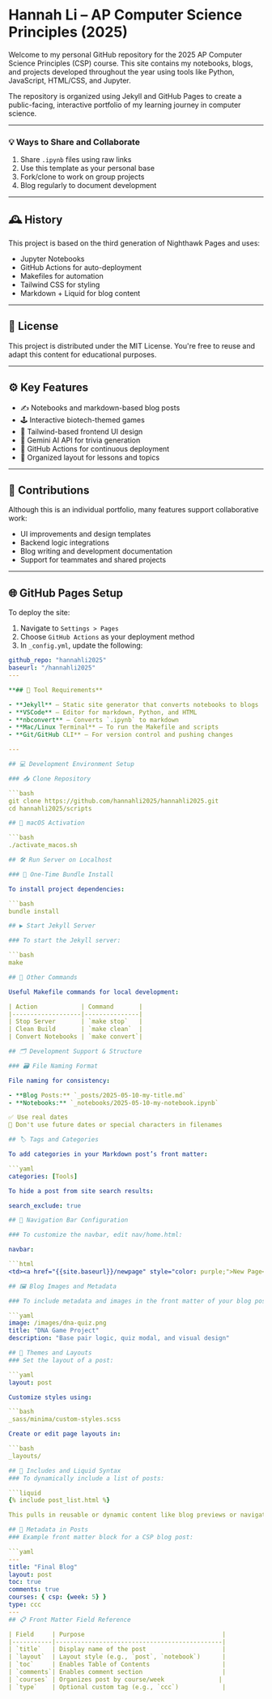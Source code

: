 # Hannah Li – AP Computer Science Principles (2025)

Welcome to my personal GitHub repository for the 2025 AP Computer Science Principles (CSP) course. This site contains my notebooks, blogs, and projects developed throughout the year using tools like Python, JavaScript, HTML/CSS, and Jupyter.

The repository is organized using Jekyll and GitHub Pages to create a public-facing, interactive portfolio of my learning journey in computer science.

---
### 💡 Ways to Share and Collaborate

1. Share `.ipynb` files using raw links  
2. Use this template as your personal base  
3. Fork/clone to work on group projects  
4. Blog regularly to document development  

---

## 🕰️ History

This project is based on the third generation of Nighthawk Pages and uses:

- Jupyter Notebooks  
- GitHub Actions for auto-deployment  
- Makefiles for automation  
- Tailwind CSS for styling  
- Markdown + Liquid for blog content  

---

## 📄 License

This project is distributed under the MIT License. You're free to reuse and adapt this content for educational purposes.

---

## ⚙️ Key Features

- ✍️ Notebooks and markdown-based blog posts  
- 🕹️ Interactive biotech-themed games  
- 🎨 Tailwind-based frontend UI design  
- 🔌 Gemini AI API for trivia generation  
- 🚀 GitHub Actions for continuous deployment  
- 📂 Organized layout for lessons and topics  

---

## 🤝 Contributions

Although this is an individual portfolio, many features support collaborative work:

- UI improvements and design templates  
- Backend logic integrations  
- Blog writing and development documentation  
- Support for teammates and shared projects  

---

## 🌐 GitHub Pages Setup

To deploy the site:

1. Navigate to `Settings > Pages`  
2. Choose `GitHub Actions` as your deployment method  
3. In `_config.yml`, update the following:

```yaml
github_repo: "hannahli2025"
baseurl: "/hannahli2025"
---

**## 🔧 Tool Requirements**

- **Jekyll** – Static site generator that converts notebooks to blogs  
- **VSCode** – Editor for markdown, Python, and HTML  
- **nbconvert** – Converts `.ipynb` to markdown  
- **Mac/Linux Terminal** – To run the Makefile and scripts  
- **Git/GitHub CLI** – For version control and pushing changes  

---

## 💻 Development Environment Setup

### 📥 Clone Repository

```bash
git clone https://github.com/hannahli2025/hannahli2025.git
cd hannahli2025/scripts

## 🍎 macOS Activation

```bash
./activate_macos.sh

## 🛠️ Run Server on Localhost

### 🔁 One-Time Bundle Install

To install project dependencies:

```bash
bundle install

## ▶️ Start Jekyll Server

### To start the Jekyll server:

```bash
make

## 🧼 Other Commands

Useful Makefile commands for local development:

| Action            | Command       |
|-------------------|---------------|
| Stop Server       | `make stop`   |
| Clean Build       | `make clean`  |
| Convert Notebooks | `make convert`|

## 🗂️ Development Support & Structure

### 🗃️ File Naming Format

File naming for consistency:

- **Blog Posts:** `_posts/2025-05-10-my-title.md`  
- **Notebooks:** `_notebooks/2025-05-10-my-notebook.ipynb`

✅ Use real dates  
🚫 Don't use future dates or special characters in filenames

## 🏷️ Tags and Categories

To add categories in your Markdown post’s front matter:

```yaml
categories: [Tools]

To hide a post from site search results:

search_exclude: true

## 🧭 Navigation Bar Configuration

### To customize the navbar, edit nav/home.html:

navbar:

```html
<td><a href="{{site.baseurl}}/newpage" style="color: purple;">New Page</a></td>

## 🖼️ Blog Images and Metadata

### To include metadata and images in the front matter of your blog post:

```yaml
image: /images/dna-quiz.png
title: "DNA Game Project"
description: "Base pair logic, quiz modal, and visual design"

## 🎨 Themes and Layouts
### Set the layout of a post:

```yaml
layout: post

Customize styles using:

```bash
_sass/minima/custom-styles.scss

Create or edit page layouts in:

```bash
_layouts/

## 🔁 Includes and Liquid Syntax
### To dynamically include a list of posts:

```liquid
{% include post_list.html %}

This pulls in reusable or dynamic content like blog previews or navigation items.

## 🧾 Metadata in Posts
### Example front matter block for a CSP blog post:

```yaml
---
title: "Final Blog"
layout: post
toc: true
comments: true
courses: { csp: {week: 5} }
type: ccc
---
## 📋 Front Matter Field Reference

| Field     | Purpose                                      |
|-----------|----------------------------------------------|
| `title`   | Display name of the post                     |
| `layout`  | Layout style (e.g., `post`, `notebook`)      |
| `toc`     | Enables Table of Contents                    |
| `comments`| Enables comment section                      |
| `courses` | Organizes post by course/week               |
| `type`    | Optional custom tag (e.g., `ccc`)            |



